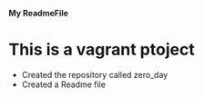 **My ReadmeFile**
# This is a vagrant ptoject
* Created the repository called zero_day
* Created a Readme file
